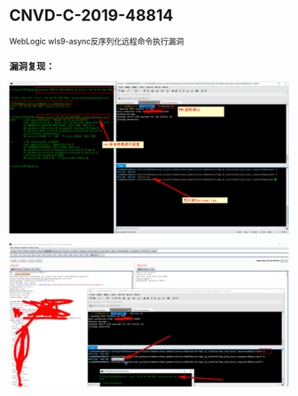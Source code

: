 # CNVD-C-2019-48814
WebLogic wls9-async反序列化远程命令执行漏洞


### 漏洞复现：


![](./python.jpg)

![](./burpsuite.jpg)

